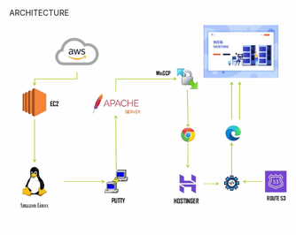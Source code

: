 ARCHITECTURE 

![image alt](https://github.com/gowtthamm/AWS---Project01/blob/78ba1b018f881d5c617b1979625f1093084e120f/architecture-image.png.png)
